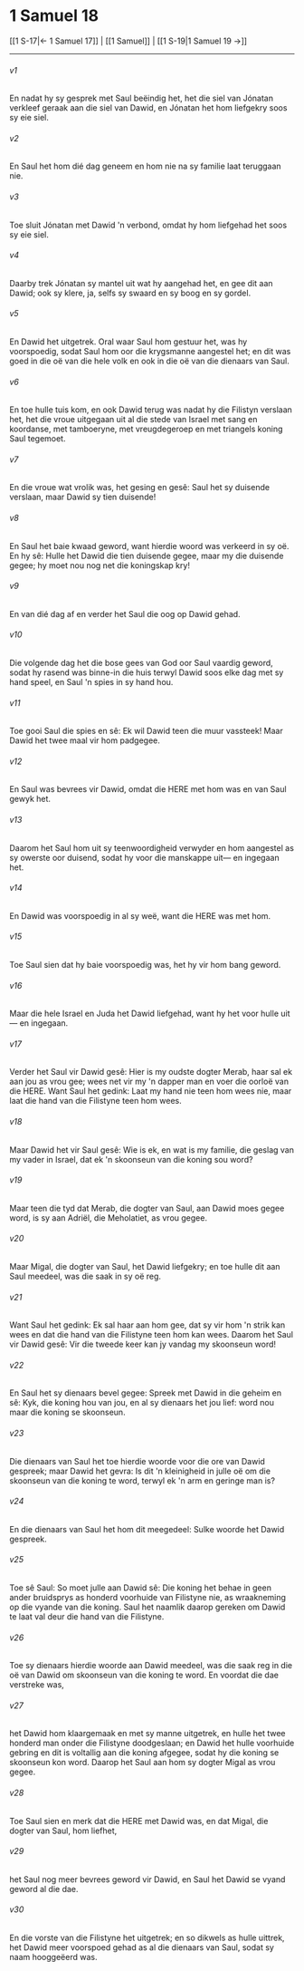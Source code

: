 # 1 Samuel 18

[[1 S-17|← 1 Samuel 17]] | [[1 Samuel]] | [[1 S-19|1 Samuel 19 →]]
***

###### v1
En nadat hy sy gesprek met Saul beëindig het, het die siel van Jónatan verkleef geraak aan die siel van Dawid, en Jónatan het hom liefgekry soos sy eie siel. 
###### v2
En Saul het hom dié dag geneem en hom nie na sy familie laat teruggaan nie. 
###### v3
Toe sluit Jónatan met Dawid 'n verbond, omdat hy hom liefgehad het soos sy eie siel. 
###### v4
Daarby trek Jónatan sy mantel uit wat hy aangehad het, en gee dit aan Dawid; ook sy klere, ja, selfs sy swaard en sy boog en sy gordel. 
###### v5
En Dawid het uitgetrek. Oral waar Saul hom gestuur het, was hy voorspoedig, sodat Saul hom oor die krygsmanne aangestel het; en dit was goed in die oë van die hele volk en ook in die oë van die dienaars van Saul. 
###### v6
En toe hulle tuis kom, en ook Dawid terug was nadat hy die Filistyn verslaan het, het die vroue uitgegaan uit al die stede van Israel met sang en koordanse, met tamboeryne, met vreugdegeroep en met triangels koning Saul tegemoet. 
###### v7
En die vroue wat vrolik was, het gesing en gesê: Saul het sy duisende verslaan, maar Dawid sy tien duisende! 
###### v8
En Saul het baie kwaad geword, want hierdie woord was verkeerd in sy oë. En hy sê: Hulle het Dawid die tien duisende gegee, maar my die duisende gegee; hy moet nou nog net die koningskap kry! 
###### v9
En van dié dag af en verder het Saul die oog op Dawid gehad. 
###### v10
Die volgende dag het die bose gees van God oor Saul vaardig geword, sodat hy rasend was binne-in die huis terwyl Dawid soos elke dag met sy hand speel, en Saul 'n spies in sy hand hou. 
###### v11
Toe gooi Saul die spies en sê: Ek wil Dawid teen die muur vassteek! Maar Dawid het twee maal vir hom padgegee. 
###### v12
En Saul was bevrees vir Dawid, omdat die HERE met hom was en van Saul gewyk het. 
###### v13
Daarom het Saul hom uit sy teenwoordigheid verwyder en hom aangestel as sy owerste oor duisend, sodat hy voor die manskappe uit— en ingegaan het. 
###### v14
En Dawid was voorspoedig in al sy weë, want die HERE was met hom. 
###### v15
Toe Saul sien dat hy baie voorspoedig was, het hy vir hom bang geword. 
###### v16
Maar die hele Israel en Juda het Dawid liefgehad, want hy het voor hulle uit— en ingegaan. 
###### v17
Verder het Saul vir Dawid gesê: Hier is my oudste dogter Merab, haar sal ek aan jou as vrou gee; wees net vir my 'n dapper man en voer die oorloë van die HERE. Want Saul het gedink: Laat my hand nie teen hom wees nie, maar laat die hand van die Filistyne teen hom wees. 
###### v18
Maar Dawid het vir Saul gesê: Wie is ek, en wat is my familie, die geslag van my vader in Israel, dat ek 'n skoonseun van die koning sou word? 
###### v19
Maar teen die tyd dat Merab, die dogter van Saul, aan Dawid moes gegee word, is sy aan Adriël, die Meholatiet, as vrou gegee. 
###### v20
Maar Migal, die dogter van Saul, het Dawid liefgekry; en toe hulle dit aan Saul meedeel, was die saak in sy oë reg. 
###### v21
Want Saul het gedink: Ek sal haar aan hom gee, dat sy vir hom 'n strik kan wees en dat die hand van die Filistyne teen hom kan wees. Daarom het Saul vir Dawid gesê: Vir die tweede keer kan jy vandag my skoonseun word! 
###### v22
En Saul het sy dienaars bevel gegee: Spreek met Dawid in die geheim en sê: Kyk, die koning hou van jou, en al sy dienaars het jou lief: word nou maar die koning se skoonseun. 
###### v23
Die dienaars van Saul het toe hierdie woorde voor die ore van Dawid gespreek; maar Dawid het gevra: Is dit 'n kleinigheid in julle oë om die skoonseun van die koning te word, terwyl ek 'n arm en geringe man is? 
###### v24
En die dienaars van Saul het hom dit meegedeel: Sulke woorde het Dawid gespreek. 
###### v25
Toe sê Saul: So moet julle aan Dawid sê: Die koning het behae in geen ander bruidsprys as honderd voorhuide van Filistyne nie, as wraakneming op die vyande van die koning. Saul het naamlik daarop gereken om Dawid te laat val deur die hand van die Filistyne. 
###### v26
Toe sy dienaars hierdie woorde aan Dawid meedeel, was die saak reg in die oë van Dawid om skoonseun van die koning te word. En voordat die dae verstreke was, 
###### v27
het Dawid hom klaargemaak en met sy manne uitgetrek, en hulle het twee honderd man onder die Filistyne doodgeslaan; en Dawid het hulle voorhuide gebring en dit is voltallig aan die koning afgegee, sodat hy die koning se skoonseun kon word. Daarop het Saul aan hom sy dogter Migal as vrou gegee. 
###### v28
Toe Saul sien en merk dat die HERE met Dawid was, en dat Migal, die dogter van Saul, hom liefhet, 
###### v29
het Saul nog meer bevrees geword vir Dawid, en Saul het Dawid se vyand geword al die dae. 
###### v30
En die vorste van die Filistyne het uitgetrek; en so dikwels as hulle uittrek, het Dawid meer voorspoed gehad as al die dienaars van Saul, sodat sy naam hooggeëerd was. 
